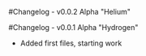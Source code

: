 #Changelog - v0.0.2 Alpha "Helium"


#Changelog - v0.0.1 Alpha "Hydrogen"
- Added first files, starting work
